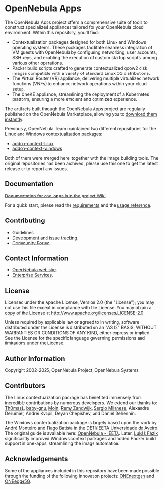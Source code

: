 # OpenNebula Apps

The OpenNebula Apps project offers a comprehensive suite of tools to construct specialized appliances tailored for your OpenNebula cloud environment. Within this repository, you'll find:

* Contextualization packages designed for both Linux and Windows operating systems. These packages facilitate seamless integration of VM guests with OpenNebula by configuring networking, user accounts, SSH keys, and enabling the execution of custom startup scripts, among various other operations.
* Packer build scripts crafted to generate contextualized qcow2 disk images compatible with a variety of standard Linux OS distributions.
* The Virtual Router (VR) appliance, delivering multiple virtualized network functions (VNFs) to enhance network operations within your cloud setup.
* The OneKE appliance, streamlining the deployment of a Kubernetes platform, ensuring a more efficient and optimized experience.

The artifacts built through the OpenNebula Apps project are regularly published on the OpenNebula Marketplace, allowing you to [download them instantly](https://marketplace.opennebula.io/).

Previously, OpenNebula Team maintained two different repositories for the Linux and Windows contextualization packages:
* [addon-context-linux](https://github.com/OpenNebula/addon-context-linux)
* [addon-context-windows](https://github.com/OpenNebula/addon-context-windows)

Both of them were merged here, together with the image building tools. The original repositories has been archived, please use this one to get the latest release or to report any issues.

## Documentation
[Documentation for one-apps is in the project Wiki](https://github.com/OpenNebula/one-apps/wiki)

For a quick start, please read the [requirements](https://github.com/OpenNebula/one-apps/wiki/tool_reqs) and the [usage reference](https://github.com/OpenNebula/one-apps/wiki/tool_use).

## Contributing

* Guidelines
* [Development and issue tracking](https://github.com/OpenNebula/one-apps/issues).
* [Community Forum](https://forum.opennebula.io/c/development/one-apps).

## Contact Information

* [OpenNebula web site](https://opennebula.io).
* [Enterprise Services](https://opennebula.io/enterprise).

## License

Licensed under the Apache License, Version 2.0 (the "License"); you may not use this file except in compliance with the License. You may obtain a copy of the License at http://www.apache.org/licenses/LICENSE-2.0

Unless required by applicable law or agreed to in writing, software distributed under the License is distributed on an "AS IS" BASIS, WITHOUT WARRANTIES OR CONDITIONS OF ANY KIND, either express or implied. See the License for the specific language governing permissions and limitations under the License.

## Author Information

Copyright 2002-2025, OpenNebula Project, OpenNebula Systems

## Contributors

The Linux contextualization package has benefited immensely from incredible contributions by numerous developers. We extend our thanks to: [Th0masL](https://github.com/Th0masL), [baby-gnu](https://github.com/baby-gnu), [Moin](https://github.com/5u623l20), [Remy Zandwijk](https://github.com/rpmzandwijk), [Sergio Milanese](https://github.com/openmilanese), Alexandre Derumier, Andrei Kvapil, Deyan Chepishev, and Daniel Dehennin.

The Windows contextualization package is largely based upon the work by André Monteiro and Tiago Batista in the [DETI/IEETA Universidade de Aveiro](http://www.ua.pt/). The original guide is available here: [OpenNebula - IEETA](http://wiki.ieeta.pt/wiki/index.php/OpenNebula). Later, [Lukáš Fázik](https://github.com/lukasfazik) significantly improved Windows context packages and added Packer build support in one-apps, streamlining the image automation.

## Acknowledgements

Some of the appliances included in this repository have been made possible through the funding of the following innovation projects: [ONEnextgen](http://onenextgen.eu/) and [ONEedge5G](https://opennebula.io/innovation/oneedge5g/).
